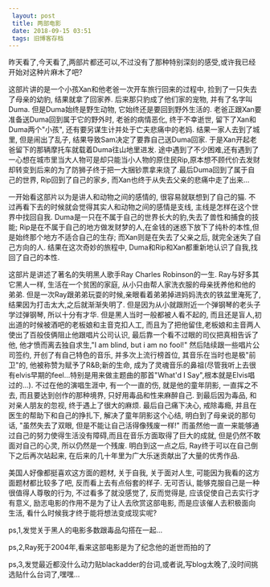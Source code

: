 ```yaml
---
 layout: post
 title: 两部电影
 date: 2018-09-15 03:51
 tags: 旧博客存档
---
```

昨天看了,今天看了,两部片都还可以,不过没有了那种特别深刻的感受,或许我已经开始对这种片麻木了吧?



这部片讲的是一个小孩Xan和他老爸一次开车旅行回来的过程中, 捡到了一只失去了母亲的幼豹, 结果就拿了回家养. 后来那只豹成了他们家的宠物,
并有了名字叫Duma. 但是Duma始终是野生动物, 它始终还是要回到野外生活的. 老爸正跟Xan要准备送Duma回到属于它的野外时, 老爸的病情恶化,
终于不幸逝世, 留下了Xan和Duma两个"小孩", 还有要另谋生计并处于亡夫悲痛中的老妈. 结果一家人去到了城里, 但是闹出了乱子,
结果导致Sam决定了要靠自己送Duma回家. 于是Xan开起老爸留下的那辆摩托车就载着Duma往山地里进发.
途中遇到了不少困难,还有遇到了一心想在城市里当大人物可是却只能当小人物的原住民Rip,原本想不顾代价去发财却转变到后来的为了防狮子终于把一大捆钞票拿来烧了.最后Duma回到了属于自己的世界,
Rip回到了自己的家乡, 而Xan也终于从失去父亲的悲痛中走了出来...



一开始看这部片以为是讲人和动物之间的感情的, 很容易就联想到了自己的猫. 不过再看下去的时候就会觉得其实人和动物之间的感情是支线,
主线是怎样在这个世界中找回自我. Duma是一只在不属于自己的世界长大的豹,失去了兽性和捕食的技能;
Rip是在不属于自己的地方做发财梦的人,在金钱的迷惑下放下了纯朴的本性,但是始终那个地方不适合自己的生存; 而Xan则是在失去了父亲之后,
就完全迷失了自己方向的人. 结果在这次奇妙的旅程中, Duma和Rip和Xan都重新地认识了自我,找回了自己的本性.



这部片是讲述了著名的失明黑人歌手Ray Charles Robinson的一生. Ray与好多其它黑人一样, 生活在一个贫困的家庭,
从小只由帮人家洗衣服的母亲抚养他和他的弟弟. 但是一次Ray跟弟弟玩耍的时候,亲眼看着弟弟掉进妈妈洗衣的铁盆里淹死了, 结果因为打击太大,之后就渐渐失明了.
但是因为从小就跟附近一个弹钢琴的老头子学过弹钢琴, 所以十分有才华. 但是黑人当时一般都被人看不起的,
而且还是盲人,初出道的时候被酒吧的老板娘和主音克扣人工, 而且为了把他留住,老板娘和主音两人使出了百般伎俩阻止他跟唱片公司认识,
最后靠一个看不过眼的司仪把真相告诉了他, 他才愤而离去独自求生,"I am blind, but i am no fool!" 然后陆续跟一些唱片公司签约,
开创了有自己特色的音乐, 并多次上流行榜首位, 其音乐在当时也是极"前卫"的, 他被称赞为赋予了R&B;新的生命,
成为了灵魂音乐的鼻祖(尽管我听上去很有elvis早期的feel...特别是用来做主题曲的那首"What'd I Say",根本就是Elvis唱过的...).
不过在他的演唱生涯中, 有一个一直的伤, 就是他的童年阴影, 一直挥之不去, 而且要达到创作的那种境界, 只好用毒品和性来麻醉自己. 到最后因为毒品,
和对亲人朋友的忽视, 终于遇上了很大的麻烦. 最后自己痛下决心, 戒除毒瘾, 并且在医生的帮助下和自己的挣扎下, 解决了童年阴影这个心结,
明白到了母亲说的那句话, "虽然失去了双眼, 但是不能让自己活得像残废一样!"
而虽然他一直一来能够通过自己的努力使得生活没有障碍,而且在音乐方面取得了巨大的成就, 但是仍然不敢面对自己的心灵, 所以仍然是一个残废. 明白到这一点之后,
Ray终于可以在自己倒下之后再次站起来, 在后来的几十年里为广大乐迷贡献出了大量的优秀作品.



美国人好像都挺喜欢这方面的题材, 关于自我, 关于面对人生, 可能因为我看的这方面题材都比较多了吧, 反而看上去有点俗套的样子. 无可否认,
能够克服自己是一种很值得人尊敬的行为, 不过看多了就没感觉了, 反而觉得是, 应该促使自己去实行才有意义, 励志电影的作用不是为了让人去欣赏这部电影,
而是应该催人去积极面向生活, 看什么时候我才终于能将想法变成现实呢?



ps,1,发觉关于黑人的电影多数跟毒品勾搭在一起...

ps,2,Ray死于2004年,看来这部电影是为了纪念他的逝世而拍的了

ps,3,发觉最近都没什么动力贴blackadder的台词,或者说,写blog太晚了,没时间挑选贴什么台词了,嘿嘿...





